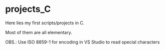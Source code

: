 # projects_C
Here lies my first scripts/projects in C.

Most of them are all elementary.

OBS.: Use ISO 8859-1 for encoding in VS Studio to read special characters 
